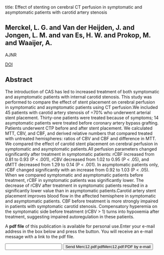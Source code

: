 title: Effect of stenting on cerebral CT perfusion in symptomatic and asymptomatic patients with carotid artery stenosis

## Merckel, L. G. and Van der Heijden, J. and Jongen, L. M. and van Es, H. W. and Prokop, M. and Waaijer, A.
AJNR

<a href="https://doi.org/10.3174/ajnr.A2757">DOI</a>

## Abstract
The introduction of CAS has led to increased treatment of both symptomatic and asymptomatic patients with internal carotid stenosis. This study was performed to compare the effect of stent placement on cerebral perfusion in symptomatic and asymptomatic patients using CT perfusion.We included 45 patients with carotid artery stenosis of =70% who underwent arterial stent placement. Thirty-one patients were treated because of symptoms; 14 asymptomatic patients were treated before coronary artery bypass grafting. Patients underwent CTP before and after stent placement. We calculated MTT, CBV, and CBF, and derived relative numbers that compared treated with untreated hemispheres: ratios of CBV and CBF and difference in MTT. We compared the effect of carotid stent placement on cerebral perfusion in symptomatic and asymptomatic patients.All perfusion parameters changed significantly after treatment in symptomatic patients: rCBF increased from 0.81 to 0.93 (P < .001), rCBV decreased from 1.02 to 0.95 (P < .05), and dMTT decreased from 1.29 to 0.14 (P < .001). In asymptomatic patients only, rCBF changed significantly with an increase from 0.92 to 1.03 (P < .05). When we compared symptomatic and asymptomatic patients before treatment, rCBF in symptomatic patients was significantly lower. The decrease of rCBV after treatment in symptomatic patients resulted in a significantly lower value than in asymptomatic patients.Carotid artery stent placement improves blood flow in the affected hemisphere in symptomatic and asymptomatic patients. CBF before treatment is more strongly impaired in patients with symptomatic carotid stenosis. Compensatory hyperemia on the symptomatic side before treatment (rCBV > 1) turns into hypoxemia after treatment, suggesting impaired autoregulation in these patients.

A <b>pdf file</b> of this publication is available for personal use.Enter your e-mail address in the box below and press the button. You will receive an e-mail message with a link to the pdf file.
<form action="sender.php">  <input type="text" name="email">  <input type="submit" value="Send Merc12.pdf:pdfMerc12.pdf:PDF by e-mail"></form>